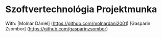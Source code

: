 # Szoftvertechnológia Projektmunka 

With:
[Molnár Dániel] (https://github.com/molnardani2001)
[Gasparin Zsombor] (https://github.com/gasparinzsombor)
